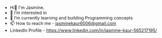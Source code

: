 - Hi👋 I'm Jasmine. 
- 👀 I’m interested in 
- 🌱 I’m currently learning and building Programming concepts 
- 📫 How to reach me - jasminekaur6006@gmail.com
- LinkedIn Profile - https://www.linkedin.com/in/jasmine-kaur-565217195/


<!---
jasminekaur-prog/jasminekaur-prog is a ✨ special ✨ repository because its `README.md` (this file) appears on your GitHub profile.
You can click the Preview link to take a look at your changes.
--->
